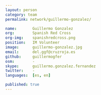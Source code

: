 ```yaml
---
layout: person
category: team
permalink: network/guillermo-gonzalez/

name:       Guillermo Gonzalez
org:        Spanish Red Cross
org-img:    spanishredcross.png
position:   IM Volunteer
image:      guillermo-gonzalez.jpg
email:      del.ggf@cruzroja.es
github:     guillermogfer
osm:        -
skype:      guillermo.gonzalez.fernandez
twitter:    -
languages:  [es, en]

published: true
---
```


